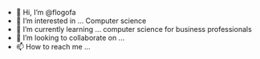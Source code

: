- 👋 Hi, I’m @flogofa
- 👀 I’m interested in ... Computer science
- 🌱 I’m currently learning ... computer science for business professionals
- 💞️ I’m looking to collaborate on ...
- 📫 How to reach me ...

<!---
flogofa/flogofa is a ✨ special ✨ repository because its `README.md` (this file) appears on your GitHub profile.
You can click the Preview link to take a look at your changes.
--->
